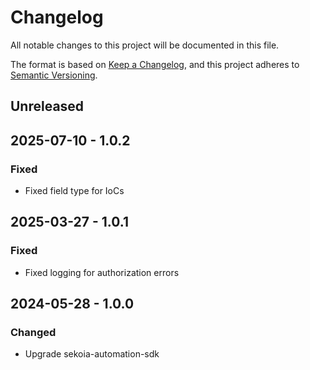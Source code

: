 # Changelog

All notable changes to this project will be documented in this file.

The format is based on [Keep a Changelog](https://keepachangelog.com/en/1.0.0/),
and this project adheres to [Semantic Versioning](https://semver.org/spec/v2.0.0.html).

## Unreleased

## 2025-07-10 - 1.0.2

### Fixed

- Fixed field type for IoCs

## 2025-03-27 - 1.0.1

### Fixed

- Fixed logging for authorization errors 

## 2024-05-28 - 1.0.0

### Changed

- Upgrade sekoia-automation-sdk
